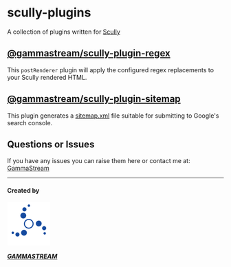 # scully-plugins

A collection of plugins written for [Scully](http://scully.io/)

## [@gammastream/scully-plugin-regex](https://github.com/gammastream/scully-plugins/tree/master/projects/scully-plugin-regex)

This `postRenderer` plugin will apply the configured regex replacements to your Scully rendered HTML.

## [@gammastream/scully-plugin-sitemap](https://github.com/gammastream/scully-plugins/tree/master/projects/scully-plugin-sitemap)

This plugin generates a [sitemap.xml](https://www.sitemaps.org/protocol.html) file suitable for submitting to Google's search console.

## Questions or Issues

If you have any issues you can raise them here or contact me at: [GammaStream](https://gamma.stream)

----

#### Created by

![logo GammaStream](assets/gammastream-logo-100x100.png)

[**_GAMMASTREAM_**][gammastream]



[gammastream]: http://www.gammastream.com